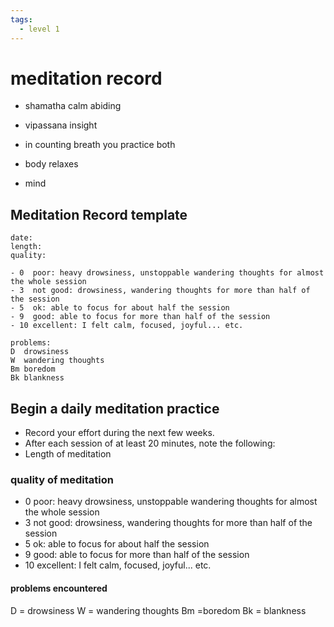 ```yaml
---
tags:
  - level 1 
---
```

# meditation record

- shamatha calm abiding
- vipassana insight

- in counting breath you practice both
- body relaxes
- mind 

## Meditation Record template

```text
date:
length:
quality:

- 0  poor: heavy drowsiness, unstoppable wandering thoughts for almost the whole session
- 3  not good: drowsiness, wandering thoughts for more than half of the session
- 5  ok: able to focus for about half the session
- 9  good: able to focus for more than half of the session
- 10 excellent: I felt calm, focused, joyful... etc.

problems:
D  drowsiness
W  wandering thoughts
Bm boredom
Bk blankness
```

## Begin a daily meditation practice

- Record your effort during the next few weeks.
- After each session of at least 20 minutes, note the following:
- Length of meditation

### quality of meditation

- 0 poor: heavy drowsiness, unstoppable wandering thoughts for almost the whole session
- 3 not good: drowsiness, wandering thoughts for more than half of the session
- 5 ok: able to focus for about half the session
- 9 good: able to focus for more than half of the session
- 10 excellent: I felt calm, focused, joyful... etc.

#### problems encountered

D = drowsiness
W = wandering thoughts
Bm =boredom
Bk = blankness
